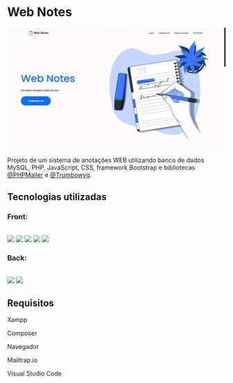 # Web Notes

<img align="center" with="100%" src="assets/img/webnotes.png" />

Projeto de um sistema de anotações WEB utilizando banco de dados MySQL, PHP, JavaScript, CSS, framework Bootstrap e bibliotecas [@PHPMailer](https://github.com/PHPMailer/PHPMailer) e [@Trumbowyg](https://alex-d.github.io/Trumbowyg/).

## Tecnologias utilizadas

### Front:

<div style="display: inline_block"><br>

  <img src="https://img.shields.io/badge/HTML5-E34F26?style=for-the-badge&logo=html5&logoColor=white" />

  <img src="https://img.shields.io/badge/JavaScript-F7DF1E?style=for-the-badge&logo=javascript&logoColor=black" />

  <img src="https://img.shields.io/badge/CSS3-1572B6?style=for-the-badge&logo=css3&logoColor=white" />

  <img src="https://img.shields.io/badge/Bootstrap-563D7C?style=for-the-badge&logo=bootstrap&logoColor=white" />
  
  <img src="https://img.shields.io/badge/jQuery-0769AD?style=for-the-badge&logo=jquery&logoColor=white" />

</div>

### Back:

<div style="display: inline_block"><br>

  <img src="https://img.shields.io/badge/PHP-777BB4?style=for-the-badge&logo=php&logoColor=white" />
  
  <img src="https://img.shields.io/badge/MySQL-00000F?style=for-the-badge&logo=mysql&logoColor=white" />

</div>

## Requisitos

Xampp

Composer

Navegador

Mailtrap.io

Visual Studio Code
